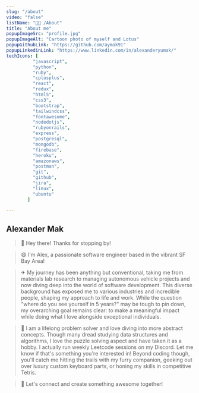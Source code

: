 ```yaml
---
slug: "/about"
video: "false"
listName: "👨‍💻 /About"
title: "About me"
popupImageSrc: "profile.jpg"
popupImageAlt: "Cartoon photo of myself and Lotus"
popupGithubLink: "https://github.com/aymak91"
popupLinkedinLink: "https://www.linkedin.com/in/alexanderyumak/"
techIcons: [
          "javascript",
          "python",
          "ruby",
          "cplusplus",
          "react",
          "redux",
          "html5",
          "css3",
          "bootstrap",
          "tailwindcss",
          "fontawesome",
          "nodedotjs",
          "rubyonrails",
          "express",
          "postgresql",
          "mongodb",
          "firebase",
          "heroku",
          "amazonaws",
          "postman",
          "git",
          "github",
          "jira",
          "linux",
          "ubuntu"
        ]

---
```


## Alexander Mak


>👋 Hey there! Thanks for stopping by!

> 😄 I'm Alex, a passionate software engineer based in the vibrant SF Bay Area! 

> ✈ My journey has been anything but conventional, taking me from materials lab research to managing autonomous vehicle projects and now diving deep into the world of software development. This diverse background has exposed me to various industries and incredible people, shaping my approach to life and work. While the question "where do you see yourself in 5 years?" may be tough to pin down, my overarching goal remains clear: to make a meaningful impact while doing what I love alongside exceptional individuals.

> 🧠 I am a lifelong problem solver and love diving into more abstract concepts. Though many dread studying data structures and algorithms, I love the puzzle solving aspect and have taken it as a hobby. I actually run weekly Leetcode sessions on my Discord. Let me know if that's something you're interested in! Beyond coding though, you'll catch me hitting the trails with my furry companion, geeking out over luxury custom keyboard parts, or honing my skills in competitive Tetris.

> 🤝 Let's connect and create something awesome together!